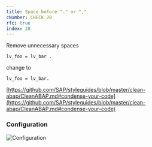 ```yaml
---
title: Space before "." or ","
cNumber: CHECK_28
rfc: true
index: 28
---
```


Remove unnecessary spaces

```abap
lv_foo = lv_bar .
```

change to

```abap
lv_foo = lv_bar.
```

[https://github.com/SAP/styleguides/blob/master/clean-abap/CleanABAP.md#condense-your-code](https://github.com/SAP/styleguides/blob/master/clean-abap/CleanABAP.md#condense-your-code)

### Configuration
![Configuration](/img/default_conf.png)
